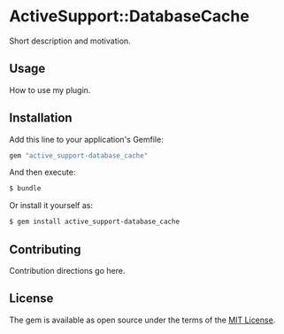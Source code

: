 # ActiveSupport::DatabaseCache
Short description and motivation.

## Usage
How to use my plugin.

## Installation
Add this line to your application's Gemfile:

```ruby
gem "active_support-database_cache"
```

And then execute:
```bash
$ bundle
```

Or install it yourself as:
```bash
$ gem install active_support-database_cache
```

## Contributing
Contribution directions go here.

## License
The gem is available as open source under the terms of the [MIT License](https://opensource.org/licenses/MIT).
